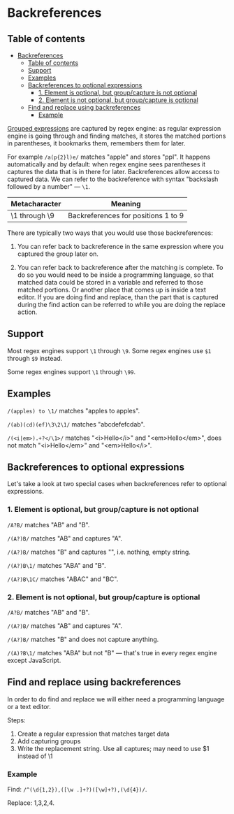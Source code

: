 # Backreferences

## Table of contents

- [Backreferences](#backreferences)
  - [Table of contents](#table-of-contents)
  - [Support](#support)
  - [Examples](#examples)
  - [Backreferences to optional expressions](#backreferences-to-optional-expressions)
    - [1. Element is optional, but group/capture is not optional](#1-element-is-optional-but-groupcapture-is-not-optional)
    - [2. Element is not optional, but group/capture is optional](#2-element-is-not-optional-but-groupcapture-is-optional)
  - [Find and replace using backreferences](#find-and-replace-using-backreferences)
    - [Example](#example)

[Grouped expressions](grouping.md) are captured by regex engine: as regular expression engine is going through and finding matches, it stores the matched portions in parentheses, it bookmarks them, remembers them for later.

For example `/a(p{2}l)e/` matches "apple" and stores "ppl". It happens automatically and by default: when regex engine sees parentheses it captures the data that is in there for later. Backreferences allow access to captured data. We can refer to the backreference with syntax "backslash followed by a number" — `\1`.

| Metacharacter | Meaning                             |
| ------------- | ----------------------------------- |
| \1 through \9 | Backreferences for positions 1 to 9 |

There are typically two ways that you would use those backreferences:

1. You can refer back to backreference in the same expression where you captured the group later on.

2. You can refer back to backreference after the matching is complete. To do so you would need to be inside a programming language, so that matched data could be stored in a variable and referred to those matched portions. Or another place that comes up is inside a text editor. If you are doing find and replace, than the part that is captured during the find action can be referred to while you are doing the replace action.

## Support

Most regex engines support `\1` through `\9`. Some regex engines use `$1` through `$9` instead.

Some regex engines support `\1` through `\99`.

## Examples

`/(apples) to \1/` matches "apples to apples".

`/(ab)(cd)(ef)\3\2\1/` matches "abcdefefcdab".

`/(<i|em>).+?</\1>/` matches "\<i>Hello\</i>" and "\<em>Hello\</em>", does not match "\<i>Hello\</em>" and "\<em>Hello\</i>".

## Backreferences to optional expressions

Let's take a look at two special cases when backreferences refer to optional expressions.

### 1. Element is optional, but group/capture is not optional

`/A?B/` matches "AB" and "B".

`/(A?)B/` matches "AB" and captures "A".

`/(A?)B/` matches "B" and captures "", i.e. nothing, empty string.

`/(A?)B\1/` matches "ABA" and "B".

`/(A?)B\1C/` matches "ABAC" and "BC".

### 2. Element is not optional, but group/capture is optional

`/A?B/` matches "AB" and "B".

`/(A?)B/` matches "AB" and captures "A".

`/(A?)B/` matches "B" and does not capture anything.

`/(A)?B\1/` matches "ABA" but not "B" — that's true in every regex engine except JavaScript.

## Find and replace using backreferences

In order to do find and replace we will either need a programming language or a text editor.

Steps:

1. Create a regular expression that matches target data
2. Add capturing groups
3. Write the replacement string. Use all captures; may need to use $1 instead of \1

### Example

Find: `/^(\d{1,2}),([\w .]+?)([\w]+?),(\d{4})/`.

Replace: $1,$3,$2,$4.
